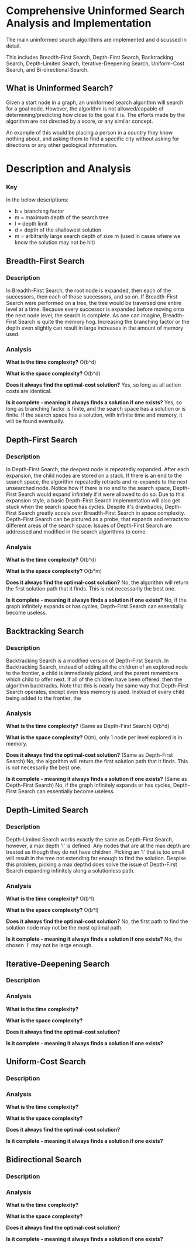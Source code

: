# Comprehensive Uninformed Search Analysis and Implementation
The main uninformed search algorithms are implemented and discussed in detail. 

This includes Breadth-First Search, Depth-First Search, Backtracking Search, Depth-Limited Search, Iterative-Deepening Search, Uniform-Cost Search, and Bi-directional Search.

<h2>What is Uninformed Search?</h2>

Given a start node in a graph, an uninformed search algorithm will search for a goal node. However, the algorithm is not allowed/capable of determining/predicting how close to the goal it is. The efforts made by the algorithm are not directed by a score, or any similar concept. 

An example of this would be placing a person in a country they know nothing about, and asking them to find a specific city without asking for directions or any other geological information.

# Description and Analysis

<h3>Key</h3>

In the below descriptions:
- b = branching factor
- m = maximum depth of the search tree
- l = depth limit
- d = depth of the shallowest solution 
- m = arbitrarily large search depth of size m (used in cases where we know the solution may not be hit)

<h2>Breadth-First Search</h2>

<h3>Description</h3>

In Breadth-First Search, the root node is expanded, then each of the successors, then each of those successors, and so on. If Breadth-First Search were performed on a tree, the tree would be traversed one entire level at a time. Because every successor is expanded before moving onto the next node level, the search is complete. As one can imagine, Breadth-First Search is quite the memory hog. Increasing the branching factor or the depth even slightly can result in large increases in the amount of memory used.

<h3>Analysis</h3>

**What is the time complexity?** O(b^d)

**What is the space complexity?** O(b^d)

**Does it always find the optimal-cost solution?** Yes, so long as all action costs are identical.

**Is it complete - meaning it always finds a solution if one exists?** Yes, so long as branching factor is finite, and the search space has a solution or is finite. If the search space has a solution, with infinite time and memory, it will be found eventually.

<h2>Depth-First Search</h2>

<h3>Description</h3>

In Depth-First Search, the deepest node is repeatedly expanded. After each expansion, the child nodes are stored on a stack. If there is an end to the search space, the algorithm repeatedly retracts and re-expands to the next unsearched node. Notice how if there is no end to the search space, Depth-First Search would expand infinitely if it were allowed to do so. Due to this expansion style, a basic Depth-First Search implementation will also get stuck when the search space has cycles. Despite it's drawbacks, Depth-First Search greatly accels over Breadth-First Search in space complexity. Depth-First Search can be pictured as a probe, that expands and retracts to different areas of the search space. Issues of Depth-First Search are addressed and modified in the search algorithms to come.

<h3>Analysis</h3>

**What is the time complexity?** O(b^d)

**What is the space complexity?** O(b*m)

**Does it always find the optimal-cost solution?** No, the algorithm will return the first solution path that it finds. This is not necessarily the best one.

**Is it complete - meaning it always finds a solution if one exists?** No, if the graph infinitely expands or has cycles, Depth-First Search can essentially become useless.

<h2>Backtracking Search</h2>

<h3>Description</h3>

Backtracking Search is a modified version of Depth-First Search. In Backtracking Search, instead of adding all the children of an explored node to the frontier, a child is immediately picked, and the parent remembers which child to offer next. If all of the children have been offered, then the algorithm backtracks. Note that this is nearly the same way that Depth-First Search operates, except even less memory is used. Instead of every child being added to the frontier, the 

<h3>Analysis</h3>

**What is the time complexity?** (Same as Depth-First Search) O(b^d)

**What is the space complexity?** O(m), only 1 node per level explored is in memory.

**Does it always find the optimal-cost solution?** (Same as Depth-First Search) No, the algorithm will return the first solution path that it finds. This is not necessarily the best one.

**Is it complete - meaning it always finds a solution if one exists?** (Same as Depth-First Search) No, if the graph infinitely expands or has cycles, Depth-First Search can essentially become useless.

<h2>Depth-Limited Search</h2>

<h3>Description</h3>

Depth-Limited Search works exactly the same as Depth-First Search, however, a max depth 'l' is defined. Any nodes that are at the max depth are treated as though they do not have children. Picking an 'l' that is too small will result in the tree not extending far enough to find the solution. Despise this problem, picking a max depthd does solve the issue of Depth-First Search expanding infinitely along a solutionless path.

<h3>Analysis</h3>

**What is the time complexity?** O(b^l)

**What is the space complexity?** O(b*l)

**Does it always find the optimal-cost solution?** No, the first path to find the solution node may not be the most optimal path.

**Is it complete - meaning it always finds a solution if one exists?** No, the chosen 'l' may not be large enough.

<h2>Iterative-Deepening Search</h2>

<h3>Description</h3>



<h3>Analysis</h3>

**What is the time complexity?**

**What is the space complexity?**

**Does it always find the optimal-cost solution?**

**Is it complete - meaning it always finds a solution if one exists?**

<h2>Uniform-Cost Search</h2>

<h3>Description</h3>



<h3>Analysis</h3>

**What is the time complexity?**

**What is the space complexity?**

**Does it always find the optimal-cost solution?**

**Is it complete - meaning it always finds a solution if one exists?**

<h2>Bidirectional Search</h2>

<h3>Description</h3>



<h3>Analysis</h3>

**What is the time complexity?**

**What is the space complexity?**

**Does it always find the optimal-cost solution?**

**Is it complete - meaning it always finds a solution if one exists?**
